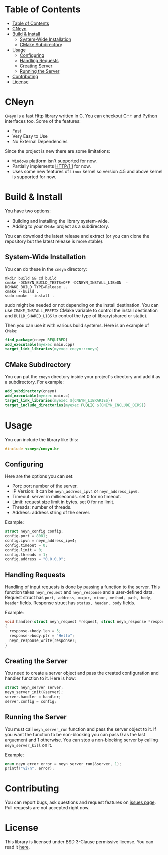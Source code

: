 # Table of Contents
- [Table of Contents](#table-of-contents)
- [CNeyn](#cneyn)
- [Build & Install](#build--install)
  - [System-Wide Installation](#system-wide-installation)
  - [CMake Subdirectory](#cmake-subdirectory)
- [Usage](#usage)
  - [Configuring](#configuring)
  - [Handling Requests](#handling-requests)
  - [Creating Server](#creating-server)
  - [Running the Server](#running-the-server)
- [Contributing](#contributing)
- [License](#license)

# CNeyn
```CNeyn``` is a fast Http library written in C. You can checkout [C++](https://github.com/Neyn/neynxx) and [Python](https://github.com/Neyn/neynpy) interfaces too. Some of the features:

+ Fast
+ Very Easy to Use
+ No External Dependencies

Since the project is new there are some limitations:

+ ```Windows``` platform isn't supported for now.
+ Partially implements [HTTP/1.1](https://tools.ietf.org/html/rfc7230) for now.
+ Uses some new features of ```Linux``` kernel so version 4.5 and above kernel is supported for now.

# Build & Install
You have two options:
+ Building and installing the library system-wide.
+ Adding to your ```CMake``` project as a subdirectory.

You can download the latest release and extract (or you can clone the repository but the latest release is more stable).

## System-Wide Installation
You can do these in the ```cneyn``` directory:

``` shell
mkdir build && cd build
cmake -DCNEYN_BUILD_TESTS=OFF -DCNEYN_INSTALL_LIB=ON  -DCMAKE_BUILD_TYPE=Release ..
cmake --build .
sudo cmake --install .
```

sudo might be needed or not depending on the install destination. You can use ```CMAKE_INSTALL_PREFIX``` CMake variable to control the install destination and ```BUILD_SHARED_LIBS``` to control the type of library(shared or static).

Then you can use it with various build systems. Here is an example of ```CMake```:

``` cmake
find_package(cneyn REQUIRED)
add_executable(myexec main.cpp)
target_link_libraries(myexec cneyn::cneyn)
```

## CMake Subdirectory
You can put the ```cneyn``` directory inside your project's directory and add it as a subdirectory. For example:

``` cmake
add_subdirectory(cneyn)
add_executable(myexec main.c)
target_link_libraries(myexec ${CNEYN_LIBRARIES})
target_include_directories(myexec PUBLIC ${CNEYN_INCLUDE_DIRS})
```

# Usage
You can include the library like this:

``` c
#include <cneyn/cneyn.h>
```

## Configuring
Here are the options you can set:

+ Port: port number of the server.
+ IP Version: it can be ```neyn_address_ipv4``` or ```neyn_address_ipv6```.
+ Timeout: server in milliseconds. set 0 for no timeout.
+ Limit: request size limit in bytes. set 0 for no limit.
+ Threads: number of threads.
+ Address: address string of the server.

Example:

``` c
struct neyn_config config;
config.port = 8081;
config.ipvn = neyn_address_ipv4;
config.timeout = 0;
config.limit = 0;
config.threads = 1;
config.address = "0.0.0.0";
```

## Handling Requests
Handling of input requests is done by passing a function to the server. This function takes ```neyn_request``` and ```neyn_response``` and a user-defined data. Request struct has ```port, address, major, minor, method, path, body, header``` fields. Response struct has ```status, header, body``` fields.

Example:

``` c
void handler(struct neyn_request *request, struct neyn_response *response, void *data)
{
  response->body.len = 5;
  response->body.ptr = "Hello";
  neyn_response_write(response);
}
```

## Creating the Server
You need to create a server object and pass the created configuration and handler function to it. Here is how:

``` c
struct neyn_server server;
neyn_server_init(&server);
server.handler = handler;
server.config = config;
```

## Running the Server
You must call ```neyn_server_run``` function and pass the server object to it. If you want the function to be non-blocking you can pass 0 as the last arguement and 1 otherwise. You can stop a non-blocking server by calling ```neyn_server_kill``` on it. 

Example:
``` c
enum neyn_error error = neyn_server_run(&server, 1);
printf("%i\n", error);
```

# Contributing
You can report bugs, ask questions and request features on [issues page](../../issues). Pull requests are not accepted right now.

# License
This library is licensed under BSD 3-Clause permissive license. You can read it [here](LICENSE).

